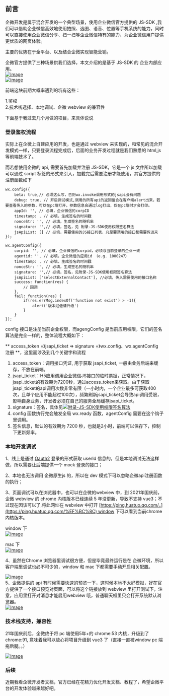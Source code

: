 ## 前言

企微开发是属于混合开发的一个典型场景，使用企业微信官方提供的 JS-SDK ,我们可以借助企业微信高效地使用拍照、选图、语音、位置等手机系统的能力，同时可以直接使用企业微信分享、扫一扫等企业微信特有的能力，为企业微信用户提供更优质的网页体验。

主要的优势在于全平台、以及结合企微实现智能营销。

企微官方提供了三种场景供我们选择，本文介绍的是基于 JS-SDK 的 企业内部应用。  
[![image](https://user-images.githubusercontent.com/37775265/178413180-c9c856ea-b30f-48f3-b4fc-8dc210c276fd.png)](https://user-images.githubusercontent.com/37775265/178413180-c9c856ea-b30f-48f3-b4fc-8dc210c276fd.png)  
[![image](https://user-images.githubusercontent.com/37775265/178413197-6f13ebcb-dfeb-47c6-9e0f-5dc8be55e714.png)](https://user-images.githubusercontent.com/37775265/178413197-6f13ebcb-dfeb-47c6-9e0f-5dc8be55e714.png)

前端这块前期大概率遇到的坑有这些：

1.鉴权  
2.技术栈选择、本地调试、企微 webview 的兼容性

下面基于我过去几个月做的项目，来具体说说

### 登录鉴权流程

实际上在企微上自建应用的开发，也是通过 webview 来实现的，和常见的混合开发模式一样，只要登录流程完成后，后面的业务开发过程就是我们熟悉的 html,js 等前端技术了。

而若想使用企微的 api, 需要首先加载并注册 JS-SDK，它是一个 js 文件所以加载可以通过 script 标签的形式来引入，加载完后需要注册才能使用，其官方提供的注册函数如下

```
wx.config({
    beta: true,// 必须这么写，否则wx.invoke调用形式的jsapi会有问题
    debug: true, // 开启调试模式,调用的所有api的返回值会在客户端alert出来，若要查看传入的参数，可以在pc端打开，参数信息会通过log打出，仅在pc端时才会打印。
    appId: '', // 必填，企业微信的corpID
    timestamp: , // 必填，生成签名的时间戳
    nonceStr: '', // 必填，生成签名的随机串
    signature: '',// 必填，签名，见 附录-JS-SDK使用权限签名算法
    jsApiList: [] // 必填，需要使用的JS接口列表，凡是要调用的接口都需要传进来
});

wx.agentConfig({
    corpid: '', // 必填，企业微信的corpid，必须与当前登录的企业一致
    agentid: '', // 必填，企业微信的应用id （e.g. 1000247）
    timestamp: , // 必填，生成签名的时间戳
    nonceStr: '', // 必填，生成签名的随机串
    signature: '',// 必填，签名，见附录-JS-SDK使用权限签名算法
    jsApiList: ['selectExternalContact'], //必填，传入需要使用的接口名称
    success: function(res) {
        // 回调
    },
    fail: function(res) {
        if(res.errMsg.indexOf('function not exist') > -1){
            alert('版本过低请升级')
        }
    }
});
```

config 接口是注册当前企业权限，而agengConfig 是当前应用权限，它们的签名算法是完全一样的，整体流程大概如下：

** access_token =》jsapi_ticket => signature =》wx.config、wx.agentConfig 注册 **，这里面涉及到几个关键字和流程

1.  access_token：调用接口凭证, 用于获取 jsapi_ticket, 一般由业务后端来缓存，不放在前端。
2.  jsapi_ticket：H5应用调用企业微信JS接口的临时票据，正常情况下，jsapi_ticket的有效期为7200秒，通过access_token来获取。由于获取jsapi_ticket的api调用次数非常有限（一小时内，一个企业最多可获取400次，且单个应用不能超过100次），频繁刷新jsapi_ticket会导致api调用受限，影响自身业务，开发者必须在自己的服务全局缓存jsapi_ticket。
3.  signature：签名，具体见[![附录-JS-SDK使用权限签名算法](https://camo.githubusercontent.com/54b5bf32b259ab1e47650ed56a6855df1cd801807e32f5e270bee7f7cfbcccc8/68747470733a2f2f646576656c6f7065722e776f726b2e77656978696e2e71712e636f6d2f646f63756d656e742f706174682f3931323031)](https://camo.githubusercontent.com/54b5bf32b259ab1e47650ed56a6855df1cd801807e32f5e270bee7f7cfbcccc8/68747470733a2f2f646576656c6f7065722e776f726b2e77656978696e2e71712e636f6d2f646f63756d656e742f706174682f3931323031)
4.  config 函数执行完会触发全局 wx.ready 函数，agentConfig 需要在这个钩子里调用。️
5.  签名信息，默认的有效期为 7200 秒，也就是2小时，前端可以保存下，控制下更新频率。

### 本地开发调试

1、线上是通过 [Oauth2](https://www.ruanyifeng.com/blog/2019/04/oauth-grant-types.html) 登录的形式获取 userId 信息的，但是本地调试无法这样做，所以需要让后端提供一个 mock 登录的接口；

2、本地也无法调用 企微原生js 的，所以在 dev 模式下可以忽略企微api注册函数的执行；

3、页面调试可以在浏览器中，也可以在企微的webview 中，到 2021年国庆前，企微 webview 的 chrome 内核版本已经连续 5 年没更新，导致不支持 vue3；不过现在因该可以了,将此网址在 webview 中打开 [https://ping.huatuo.qq.com/，](https://ping.huatuo.qq.com/%EF%BC%8C) window 下可以看到当前chrome 内核版本。

window 下  
[![image](https://user-images.githubusercontent.com/37775265/178413235-6190f249-6b18-413e-a4af-2f55be4e055d.png)](https://user-images.githubusercontent.com/37775265/178413235-6190f249-6b18-413e-a4af-2f55be4e055d.png)

mac 下  
[![image](https://user-images.githubusercontent.com/37775265/178413257-ff5e0a9b-48e7-4511-af98-c17d1f83e2cc.png)](https://user-images.githubusercontent.com/37775265/178413257-ff5e0a9b-48e7-4511-af98-c17d1f83e2cc.png)

4、虽然在Chrome 浏览器里调试很方便，但是毕竟最终运行是在 企微环境，所以客户端里调试也必不可少的，window 和 mac 下都需要手动开启相关配置。

[![image](https://user-images.githubusercontent.com/37775265/178413289-a2591e53-edc9-48e5-a29b-1de2cbe01d4b.png)](https://user-images.githubusercontent.com/37775265/178413289-a2591e53-edc9-48e5-a29b-1de2cbe01d4b.png)  
5、企微提供的 api 有时候需要快速的预览一下，这时候本地不太好模拟，好在官方提供了一个接口预览对页面，可以将这个链接放到 webview 里打开测试下，注意，应用里打开对消息才能启用webview 哦，普通聊天框里只会打开系统默认浏览器。  
[![image](https://user-images.githubusercontent.com/37775265/178413349-ebca0c71-3026-47f4-bf03-91d7cce4b281.png)](https://user-images.githubusercontent.com/37775265/178413349-ebca0c71-3026-47f4-bf03-91d7cce4b281.png)

### 技术栈支持，兼容性

21年国庆前后，企微终于将 pc 端使用5年+的 chrome:53 内核，升级到了chrome:91, 意味着我可以放心将项目升级到 vue3 了（直接一直被window pc 端拖后腿。。）

[![image](https://user-images.githubusercontent.com/37775265/178413370-b998a189-2f9c-4e75-ad53-f0b3091f4f3d.png)](https://user-images.githubusercontent.com/37775265/178413370-b998a189-2f9c-4e75-ad53-f0b3091f4f3d.png)

### 后续

近期我看企微开发者文档，官方已经在花精力优化开发文档、教程了，希望企微平台的开发体验越来越好吧。